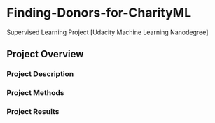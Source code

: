 # Finding-Donors-for-CharityML
Supervised Learning Project [Udacity Machine Learning Nanodegree]

## Project Overview
### Project Description
### Project Methods
### Project Results
